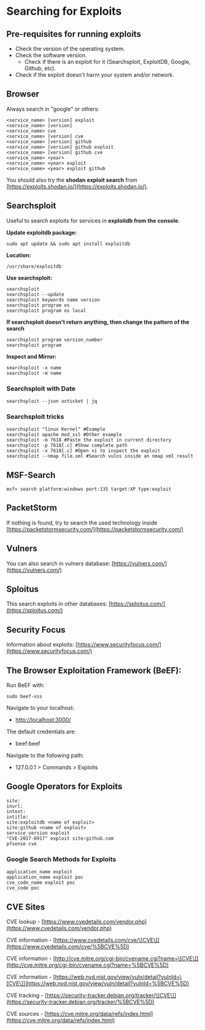 # Searching for Exploits

## Pre-requisites for running exploits

* Check the version of the operating system.
* Check the software version.
  * Check if there is an exploit for it \(Searchsploit, ExploitDB, Google, Github, etc\).
* Check if the exploit doesn't harm your system and/or network.

## Browser

Always search in "google" or others: 

```text
<service_name> [version] exploit
<service_name> [version]
<service_name> cve
<service_name> [version] cve
<service_name> [version] github 
<service_name> [version] github exploit
<service_name> [version] github cve
<service_name> <year>
<service_name> <year> exploit
<service_name> <year> exploit github
```

You should also try the **shodan** **exploit search** from [https://exploits.shodan.io/](https://exploits.shodan.io/).

## Searchsploit

Useful to search exploits for services in **exploitdb from the console.**

**Update exploitdb package:**

```text
sudo apt update && sudo apt install exploitdb
```

**Location:**

```text
/usr/share/exploitdb
```

**Use searchsploit:**

```text
searchsploit
searchsploit --update
searchsploit keywords name version
searchsploit program os
searchsploit program os local
```

**If searchsploit doesn't return anything, then change the pattern of the search**

```text
searchsploit program version_number
searchsploit program
```

**Inspect and Mirror:**

```text
searchsploit -x name
searchsploit -m name
```

### Searchsploit with Date

```text
searchsploit --json osticket | jq
```

### Searchsploit tricks <a id="searchsploit-tricks"></a>

```text
searchsploit "linux Kernel" #Example
searchsploit apache mod_ssl #Other example
searchsploit -m 7618 #Paste the exploit in current directory
searchsploit -p 7618[.c] #Show complete path
searchsploit -x 7618[.c] #Open vi to inspect the exploit
searchsploit --nmap file.xml #Search vulns inside an nmap xml result
```

## MSF-Search

```text
msf> search platform:windows port:135 target:XP type:exploit
```

## PacketStorm

If nothing is found, try to search the used technology inside [https://packetstormsecurity.com/](https://packetstormsecurity.com/)

## Vulners

You can also search in vulners database: [https://vulners.com/](https://vulners.com/)

## Sploitus

This search exploits in other databases: [https://sploitus.com/](https://sploitus.com/)

## Security Focus

Information about exploits: [https://www.securityfocus.com/﻿](https://www.securityfocus.com/﻿)

## The Browser Exploitation Framework \(BeEF\):

Run BeEF with:

```text
sudo beef-xss
```

Navigate to your localhost:

* [http://localhost:3000/](http://localhost:3000/)

The default credentials are:

* beef:beef

Navigate to the following path:

* 127.0.0.1 &gt; Commands &gt; Exploits

## Google Operators for Exploits

```text
site:
inurl:
intext:
intitle:
site:exploitdb <name of exploit>
site:github <name of exploit>
service_version exploit
"CVE-2017-8917" exploit site:github.com
pfsense cve
```

### Google Search Methods for Exploits <a id="google-search-methods-for-exploits"></a>

```text
application_name exploit
application_name exploit poc
cve_code_name exploit poc
cve_code poc
```

## CVE Sites

CVE lookup - [https://www.cvedetails.com/vendor.php](https://www.cvedetails.com/vendor.php)

CVE information - [https://www.cvedetails.com/cve/\[CVE\]](https://www.cvedetails.com/cve/%5BCVE%5D)

CVE information - [http://cve.mitre.org/cgi-bin/cvename.cgi?name=\[CVE\]](http://cve.mitre.org/cgi-bin/cvename.cgi?name=%5BCVE%5D)

CVE information - [https://web.nvd.nist.gov/view/vuln/detail?vulnId=\[CVE\]](https://web.nvd.nist.gov/view/vuln/detail?vulnId=%5BCVE%5D)

CVE tracking  -     [https://security-tracker.debian.org/tracker/\[CVE\]](https://security-tracker.debian.org/tracker/%5BCVE%5D)

CVE sources - [https://cve.mitre.org/data/refs/index.html](https://cve.mitre.org/data/refs/index.html)

